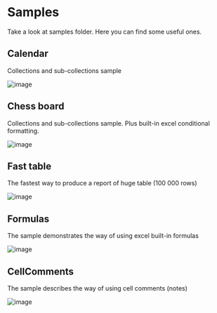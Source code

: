 # Samples

Take a look at samples folder. Here you can find some useful ones.

## Calendar

Collections and sub-collections sample

![image](https://raw.githubusercontent.com/wild0ne/LerenDocs/master/images/calendar-sample.PNG)

## Chess board

Collections and sub-collections sample. Plus built-in excel conditional formatting.

![image](https://raw.githubusercontent.com/wild0ne/LerenDocs/master/images/chessboard-sample.PNG)

## Fast table

The fastest way to produce a report of huge table (100 000 rows)

![image](https://raw.githubusercontent.com/wild0ne/LerenDocs/master/images/fasttable-sampe.PNG)

## Formulas

The sample demonstrates the way of using excel built-in formulas

![image](https://raw.githubusercontent.com/wild0ne/LerenDocs/master/images/formulas-sample.PNG)

## CellComments

The sample describes the way of using cell comments (notes)

![image](https://raw.githubusercontent.com/wild0ne/LerenDocs/master/images/comments-sample.PNG)
